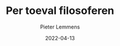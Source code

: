 ---
title: "Per toeval filosoferen"
author: "Pieter Lemmens"
slug: per-toeval-filosoferen
excerpt: ""
subcategory: "Book"
date: "2022-04-13"
---